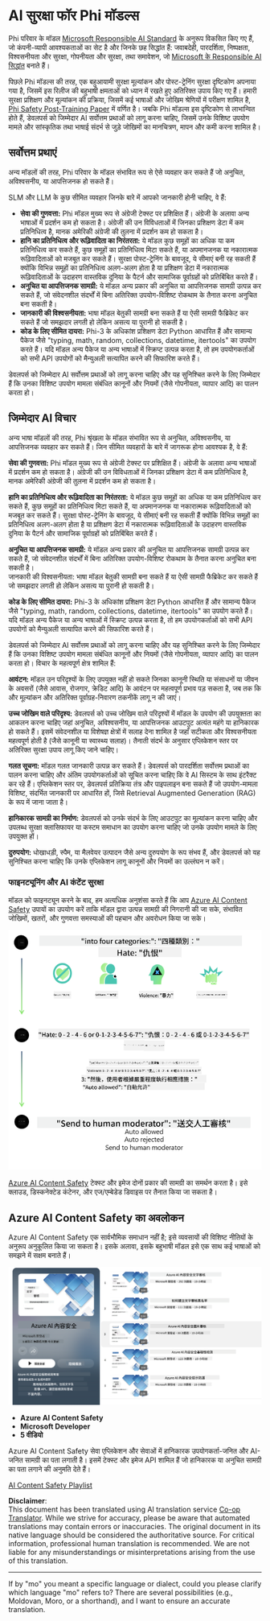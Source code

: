 <!--
CO_OP_TRANSLATOR_METADATA:
{
  "original_hash": "c8273672cc57df2be675407a1383aaf0",
  "translation_date": "2025-05-07T14:55:52+00:00",
  "source_file": "md/01.Introduction/01/01.AISafety.md",
  "language_code": "mo"
}
-->
# AI सुरक्षा फॉर Phi मॉडल्स  
Phi परिवार के मॉडल [Microsoft Responsible AI Standard](https://query.prod.cms.rt.microsoft.com/cms/api/am/binary/RE5cmFl) के अनुरूप विकसित किए गए हैं, जो कंपनी-व्यापी आवश्यकताओं का सेट है और जिनके छह सिद्धांत हैं: जवाबदेही, पारदर्शिता, निष्पक्षता, विश्वसनीयता और सुरक्षा, गोपनीयता और सुरक्षा, तथा समावेशन, जो [Microsoft के Responsible AI सिद्धांत](https://www.microsoft.com/ai/responsible-ai) बनाते हैं।  

पिछले Phi मॉडल्स की तरह, एक बहुआयामी सुरक्षा मूल्यांकन और पोस्ट-ट्रेनिंग सुरक्षा दृष्टिकोण अपनाया गया है, जिसमें इस रिलीज की बहुभाषी क्षमताओं को ध्यान में रखते हुए अतिरिक्त उपाय किए गए हैं। हमारी सुरक्षा प्रशिक्षण और मूल्यांकन की प्रक्रिया, जिसमें कई भाषाओं और जोखिम श्रेणियों में परीक्षण शामिल है, [Phi Safety Post-Training Paper](https://arxiv.org/abs/2407.13833) में वर्णित है। जबकि Phi मॉडल्स इस दृष्टिकोण से लाभान्वित होते हैं, डेवलपर्स को जिम्मेदार AI सर्वोत्तम प्रथाओं को लागू करना चाहिए, जिसमें उनके विशिष्ट उपयोग मामले और सांस्कृतिक तथा भाषाई संदर्भ से जुड़े जोखिमों का मानचित्रण, मापन और कमी करना शामिल है।  

## सर्वोत्तम प्रथाएं  

अन्य मॉडलों की तरह, Phi परिवार के मॉडल संभावित रूप से ऐसे व्यवहार कर सकते हैं जो अनुचित, अविश्वसनीय, या आपत्तिजनक हो सकते हैं।  

SLM और LLM के कुछ सीमित व्यवहार जिनके बारे में आपको जानकारी होनी चाहिए, वे हैं:  

- **सेवा की गुणवत्ता:** Phi मॉडल मुख्य रूप से अंग्रेजी टेक्स्ट पर प्रशिक्षित हैं। अंग्रेजी के अलावा अन्य भाषाओं में प्रदर्शन कम हो सकता है। अंग्रेजी की उन विविधताओं में जिनका प्रशिक्षण डेटा में कम प्रतिनिधित्व है, मानक अमेरिकी अंग्रेजी की तुलना में प्रदर्शन कम हो सकता है।  
- **हानि का प्रतिनिधित्व और रूढ़िवादिता का निरंतरता:** ये मॉडल कुछ समूहों का अधिक या कम प्रतिनिधित्व कर सकते हैं, कुछ समूहों का प्रतिनिधित्व मिटा सकते हैं, या अपमानजनक या नकारात्मक रूढ़िवादिताओं को मजबूत कर सकते हैं। सुरक्षा पोस्ट-ट्रेनिंग के बावजूद, ये सीमाएं बनी रह सकती हैं क्योंकि विभिन्न समूहों का प्रतिनिधित्व अलग-अलग होता है या प्रशिक्षण डेटा में नकारात्मक रूढ़िवादिताओं के उदाहरण वास्तविक दुनिया के पैटर्न और सामाजिक पूर्वाग्रहों को प्रतिबिंबित करते हैं।  
- **अनुचित या आपत्तिजनक सामग्री:** ये मॉडल अन्य प्रकार की अनुचित या आपत्तिजनक सामग्री उत्पन्न कर सकते हैं, जो संवेदनशील संदर्भों में बिना अतिरिक्त उपयोग-विशिष्ट रोकथाम के तैनात करना अनुचित बना सकती है।  
- **जानकारी की विश्वसनीयता:** भाषा मॉडल बेतुकी सामग्री बना सकते हैं या ऐसी सामग्री फैब्रिकेट कर सकते हैं जो समझदार लगती हो लेकिन असत्य या पुरानी हो सकती है।  
- **कोड के लिए सीमित दायरा:** Phi-3 के अधिकांश प्रशिक्षण डेटा Python आधारित हैं और सामान्य पैकेज जैसे "typing, math, random, collections, datetime, itertools" का उपयोग करते हैं। यदि मॉडल अन्य पैकेज या अन्य भाषाओं में स्क्रिप्ट उत्पन्न करता है, तो हम उपयोगकर्ताओं को सभी API उपयोगों को मैन्युअली सत्यापित करने की सिफारिश करते हैं।  

डेवलपर्स को जिम्मेदार AI सर्वोत्तम प्रथाओं को लागू करना चाहिए और यह सुनिश्चित करने के लिए जिम्मेदार हैं कि उनका विशिष्ट उपयोग मामला संबंधित कानूनों और नियमों (जैसे गोपनीयता, व्यापार आदि) का पालन करता हो।  

## जिम्मेदार AI विचार  

अन्य भाषा मॉडलों की तरह, Phi श्रृंखला के मॉडल संभावित रूप से अनुचित, अविश्वसनीय, या आपत्तिजनक व्यवहार कर सकते हैं। जिन सीमित व्यवहारों के बारे में जागरूक होना आवश्यक है, वे हैं:  

**सेवा की गुणवत्ता:** Phi मॉडल मुख्य रूप से अंग्रेजी टेक्स्ट पर प्रशिक्षित हैं। अंग्रेजी के अलावा अन्य भाषाओं में प्रदर्शन कम हो सकता है। अंग्रेजी की उन विविधताओं में जिनका प्रशिक्षण डेटा में कम प्रतिनिधित्व है, मानक अमेरिकी अंग्रेजी की तुलना में प्रदर्शन कम हो सकता है।  

**हानि का प्रतिनिधित्व और रूढ़िवादिता का निरंतरता:** ये मॉडल कुछ समूहों का अधिक या कम प्रतिनिधित्व कर सकते हैं, कुछ समूहों का प्रतिनिधित्व मिटा सकते हैं, या अपमानजनक या नकारात्मक रूढ़िवादिताओं को मजबूत कर सकते हैं। सुरक्षा पोस्ट-ट्रेनिंग के बावजूद, ये सीमाएं बनी रह सकती हैं क्योंकि विभिन्न समूहों का प्रतिनिधित्व अलग-अलग होता है या प्रशिक्षण डेटा में नकारात्मक रूढ़िवादिताओं के उदाहरण वास्तविक दुनिया के पैटर्न और सामाजिक पूर्वाग्रहों को प्रतिबिंबित करते हैं।  

**अनुचित या आपत्तिजनक सामग्री:** ये मॉडल अन्य प्रकार की अनुचित या आपत्तिजनक सामग्री उत्पन्न कर सकते हैं, जो संवेदनशील संदर्भों में बिना अतिरिक्त उपयोग-विशिष्ट रोकथाम के तैनात करना अनुचित बना सकती है।  
जानकारी की विश्वसनीयता: भाषा मॉडल बेतुकी सामग्री बना सकते हैं या ऐसी सामग्री फैब्रिकेट कर सकते हैं जो समझदार लगती हो लेकिन असत्य या पुरानी हो सकती है।  

**कोड के लिए सीमित दायरा:** Phi-3 के अधिकांश प्रशिक्षण डेटा Python आधारित हैं और सामान्य पैकेज जैसे "typing, math, random, collections, datetime, itertools" का उपयोग करते हैं। यदि मॉडल अन्य पैकेज या अन्य भाषाओं में स्क्रिप्ट उत्पन्न करता है, तो हम उपयोगकर्ताओं को सभी API उपयोगों को मैन्युअली सत्यापित करने की सिफारिश करते हैं।  

डेवलपर्स को जिम्मेदार AI सर्वोत्तम प्रथाओं को लागू करना चाहिए और यह सुनिश्चित करने के लिए जिम्मेदार हैं कि उनका विशिष्ट उपयोग मामला संबंधित कानूनों और नियमों (जैसे गोपनीयता, व्यापार आदि) का पालन करता हो। विचार के महत्वपूर्ण क्षेत्र शामिल हैं:  

**आवंटन:** मॉडल उन परिदृश्यों के लिए उपयुक्त नहीं हो सकते जिनका कानूनी स्थिति या संसाधनों या जीवन के अवसरों (जैसे आवास, रोजगार, क्रेडिट आदि) के आवंटन पर महत्वपूर्ण प्रभाव पड़ सकता है, जब तक कि और मूल्यांकन और अतिरिक्त पूर्वाग्रह-निवारण तकनीकें लागू न की जाएं।  

**उच्च जोखिम वाले परिदृश्य:** डेवलपर्स को उच्च जोखिम वाले परिदृश्यों में मॉडल के उपयोग की उपयुक्तता का आकलन करना चाहिए जहां अनुचित, अविश्वसनीय, या आपत्तिजनक आउटपुट अत्यंत महंगे या हानिकारक हो सकते हैं। इसमें संवेदनशील या विशेषज्ञ क्षेत्रों में सलाह देना शामिल है जहाँ सटीकता और विश्वसनीयता महत्वपूर्ण होती है (जैसे कानूनी या स्वास्थ्य सलाह)। तैनाती संदर्भ के अनुसार एप्लिकेशन स्तर पर अतिरिक्त सुरक्षा उपाय लागू किए जाने चाहिए।  

**गलत सूचना:** मॉडल गलत जानकारी उत्पन्न कर सकते हैं। डेवलपर्स को पारदर्शिता सर्वोत्तम प्रथाओं का पालन करना चाहिए और अंतिम उपयोगकर्ताओं को सूचित करना चाहिए कि वे AI सिस्टम के साथ इंटरैक्ट कर रहे हैं। एप्लिकेशन स्तर पर, डेवलपर्स प्रतिक्रिया तंत्र और पाइपलाइन बना सकते हैं जो उपयोग-मामला विशिष्ट, संदर्भित जानकारी पर आधारित हों, जिसे Retrieval Augmented Generation (RAG) के रूप में जाना जाता है।  

**हानिकारक सामग्री का निर्माण:** डेवलपर्स को उनके संदर्भ के लिए आउटपुट का मूल्यांकन करना चाहिए और उपलब्ध सुरक्षा क्लासिफायर या कस्टम समाधान का उपयोग करना चाहिए जो उनके उपयोग मामले के लिए उपयुक्त हों।  

**दुरुपयोग:** धोखाधड़ी, स्पैम, या मैलवेयर उत्पादन जैसे अन्य दुरुपयोग के रूप संभव हैं, और डेवलपर्स को यह सुनिश्चित करना चाहिए कि उनके एप्लिकेशन लागू कानूनों और नियमों का उल्लंघन न करें।  

### फाइनट्यूनिंग और AI कंटेंट सुरक्षा  

मॉडल को फाइनट्यून करने के बाद, हम अत्यधिक अनुशंसा करते हैं कि आप [Azure AI Content Safety](https://learn.microsoft.com/azure/ai-services/content-safety/overview) उपायों का उपयोग करें ताकि मॉडल द्वारा उत्पन्न सामग्री की निगरानी की जा सके, संभावित जोखिमों, खतरों, और गुणवत्ता समस्याओं की पहचान और अवरोधन किया जा सके।  

![Phi3AISafety](../../../../../translated_images/01.phi3aisafety.c0d7fc42f5a5c40507c5e8be556615b8377a63b8764865d057d4faac3757a478.mo.png)  

[Azure AI Content Safety](https://learn.microsoft.com/azure/ai-services/content-safety/overview) टेक्स्ट और इमेज दोनों प्रकार की सामग्री का समर्थन करता है। इसे क्लाउड, डिस्कनेक्टेड कंटेनर, और एज/एम्बेडेड डिवाइस पर तैनात किया जा सकता है।  

## Azure AI Content Safety का अवलोकन  

Azure AI Content Safety एक सार्वभौमिक समाधान नहीं है; इसे व्यवसायों की विशिष्ट नीतियों के अनुरूप अनुकूलित किया जा सकता है। इसके अलावा, इसके बहुभाषी मॉडल इसे एक साथ कई भाषाओं को समझने में सक्षम बनाते हैं।  

![AIContentSafety](../../../../../translated_images/01.AIcontentsafety.a288819b8ce8da1a56cf708aff010a541799d002ae7ae84bb819b19ab8950591.mo.png)  

- **Azure AI Content Safety**  
- **Microsoft Developer**  
- **5 वीडियो**  

Azure AI Content Safety सेवा एप्लिकेशन और सेवाओं में हानिकारक उपयोगकर्ता-जनित और AI-जनित सामग्री का पता लगाती है। इसमें टेक्स्ट और इमेज API शामिल हैं जो हानिकारक या अनुचित सामग्री का पता लगाने की अनुमति देते हैं।  

[AI Content Safety Playlist](https://www.youtube.com/playlist?list=PLlrxD0HtieHjaQ9bJjyp1T7FeCbmVcPkQ)

**Disclaimer**:  
This document has been translated using AI translation service [Co-op Translator](https://github.com/Azure/co-op-translator). While we strive for accuracy, please be aware that automated translations may contain errors or inaccuracies. The original document in its native language should be considered the authoritative source. For critical information, professional human translation is recommended. We are not liable for any misunderstandings or misinterpretations arising from the use of this translation.

---

If by "mo" you meant a specific language or dialect, could you please clarify which language "mo" refers to? There are several possibilities (e.g., Moldovan, Moro, or a shorthand), and I want to ensure an accurate translation.